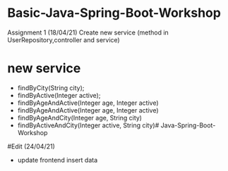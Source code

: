 # Basic-Java-Spring-Boot-Workshop
Assignment 1 (18/04/21)
Create new service (method in UserRepository,controller and service)
# new service
- findByCity(String city);
- findByActive(Integer active);
- findByAgeAndActive(Integer age, Integer active)
- findByAgeAndActive(Integer age, Integer active)
- findByAgeAndCity(Integer age, String city)
- findByActiveAndCity(Integer active, String city)# Java-Spring-Boot-Workshop

#Edit (24/04/21)
- update frontend insert data
